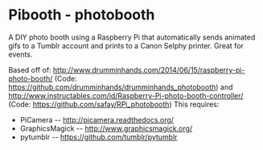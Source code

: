 Pibooth - photobooth
=======================

A DIY photo booth using a Raspberry Pi that automatically sends animated gifs to a Tumblr account and prints to a Canon Selphy printer. Great for events.

Based off of: http://www.drumminhands.com/2014/06/15/raspberry-pi-photo-booth/ (Code: https://github.com/drumminhands/drumminhands_photobooth) and http://www.instructables.com/id/Raspberry-Pi-photo-booth-controller/ (Code: https://github.com/safay/RPi_photobooth)
This requires:
  - PiCamera -- http://picamera.readthedocs.org/
  - GraphicsMagick -- http://www.graphicsmagick.org/
  - pytumblr -- https://github.com/tumblr/pytumblr
